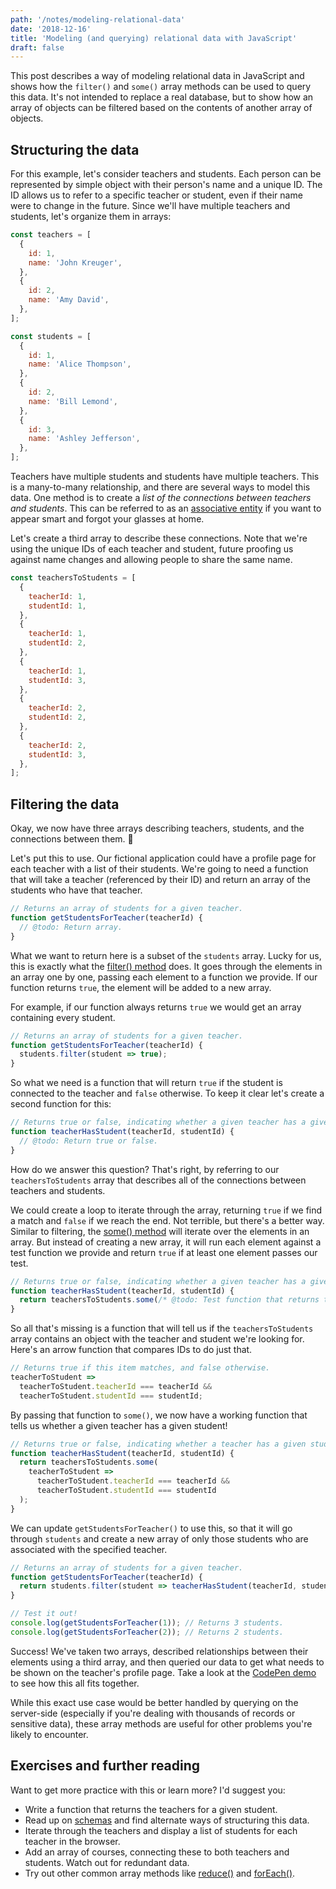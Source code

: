 ```yaml
---
path: '/notes/modeling-relational-data'
date: '2018-12-16'
title: 'Modeling (and querying) relational data with JavaScript'
draft: false
---
```


This post describes a way of modeling relational data in JavaScript and shows how the `filter()` and `some()` array methods can be used to query this data. It's not intended to replace a real database, but to show how an array of objects can be filtered based on the contents of another array of objects.

## Structuring the data

For this example, let's consider teachers and students. Each person can be represented by simple object with their person's name and a unique ID. The ID allows us to refer to a specific teacher or student, even if their name were to change in the future. Since we'll have multiple teachers and students, let's organize them in arrays:

```javascript
const teachers = [
  {
    id: 1,
    name: 'John Kreuger',
  },
  {
    id: 2,
    name: 'Amy David',
  },
];

const students = [
  {
    id: 1,
    name: 'Alice Thompson',
  },
  {
    id: 2,
    name: 'Bill Lemond',
  },
  {
    id: 3,
    name: 'Ashley Jefferson',
  },
];
```

Teachers have multiple students and students have multiple teachers. This is a many-to-many relationship, and there are several ways to model this data. One method is to create a _list of the connections between teachers and students_. This can be referred to as an [associative entity](https://en.wikipedia.org/wiki/Associative_entity) if you want to appear smart and forgot your glasses at home.

Let's create a third array to describe these connections. Note that we're using the unique IDs of each teacher and student, future proofing us against name changes and allowing people to share the same name.

```javascript
const teachersToStudents = [
  {
    teacherId: 1,
    studentId: 1,
  },
  {
    teacherId: 1,
    studentId: 2,
  },
  {
    teacherId: 1,
    studentId: 3,
  },
  {
    teacherId: 2,
    studentId: 2,
  },
  {
    teacherId: 2,
    studentId: 3,
  },
];
```

## Filtering the data

Okay, we now have three arrays describing teachers, students, and the connections between them. 🎉

Let's put this to use. Our fictional application could have a profile page for each teacher with a list of their students. We're going to need a function that will take a teacher (referenced by their ID) and return an array of the students who have that teacher.

```javascript
// Returns an array of students for a given teacher.
function getStudentsForTeacher(teacherId) {
  // @todo: Return array.
}
```

What we want to return here is a subset of the `students` array. Lucky for us, this is exactly what the [filter() method](https://developer.mozilla.org/en-US/docs/Web/JavaScript/Reference/Global_Objects/Array/filter) does. It goes through the elements in an array one by one, passing each element to a function we provide. If our function returns `true`, the element will be added to a new array.

For example, if our function always returns `true` we would get an array containing every student.

```javascript
// Returns an array of students for a given teacher.
function getStudentsForTeacher(teacherId) {
  students.filter(student => true);
}
```

So what we need is a function that will return `true` if the student is connected to the teacher and `false` otherwise. To keep it clear let's create a second function for this:

```javascript
// Returns true or false, indicating whether a given teacher has a given student.
function teacherHasStudent(teacherId, studentId) {
  // @todo: Return true or false.
}
```

How do we answer this question? That's right, by referring to our `teachersToStudents` array that describes all of the connections between teachers and students.

We could create a loop to iterate through the array, returning `true` if we find a match and `false` if we reach the end. Not terrible, but there's a better way. Similar to filtering, the [some() method](https://developer.mozilla.org/en-US/docs/Web/JavaScript/Reference/Global_Objects/Array/some) will iterate over the elements in an array. But instead of creating a new array, it will run each element against a test function we provide and return `true` if at least one element passes our test.

```javascript
// Returns true or false, indicating whether a given teacher has a given student.
function teacherHasStudent(teacherId, studentId) {
  return teachersToStudents.some(/* @todo: Test function that returns true if we find a match. */);
}
```

So all that's missing is a function that will tell us if the `teachersToStudents` array contains an object with the teacher and student we're looking for. Here's an arrow function that compares IDs to do just that.

```javascript
// Returns true if this item matches, and false otherwise.
teacherToStudent =>
  teacherToStudent.teacherId === teacherId &&
  teacherToStudent.studentId === studentId;
```

By passing that function to `some()`, we now have a working function that tells us whether a given teacher has a given student!

```javascript
// Returns true or false, indicating whether a teacher has a given student.
function teacherHasStudent(teacherId, studentId) {
  return teachersToStudents.some(
    teacherToStudent =>
      teacherToStudent.teacherId === teacherId &&
      teacherToStudent.studentId === studentId
  );
}
```

We can update `getStudentsForTeacher()` to use this, so that it will go through `students` and create a new array of only those students who are associated with the specified teacher.

```javascript
// Returns an array of students for a given teacher.
function getStudentsForTeacher(teacherId) {
  return students.filter(student => teacherHasStudent(teacherId, student.id));
}

// Test it out!
console.log(getStudentsForTeacher(1)); // Returns 3 students.
console.log(getStudentsForTeacher(2)); // Returns 2 students.
```

Success! We've taken two arrays, described relationships between their elements using a third array, and then queried our data to get what needs to be shown on the teacher's profile page. Take a look at the [CodePen demo](https://codepen.io/mikewheaton/pen/Nerxqd?editors=0012) to see how this all fits together.

While this exact use case would be better handled by querying on the server-side (especially if you're dealing with thousands of records or sensitive data), these array methods are useful for other problems you're likely to encounter.

## Exercises and further reading

Want to get more practice with this or learn more? I'd suggest you:

- Write a function that returns the teachers for a given student.
- Read up on [schemas](http://learnmongodbthehardway.com/schema/schemabasics/) and find alternate ways of structuring this data.
- Iterate through the teachers and display a list of students for each teacher in the browser.
- Add an array of courses, connecting these to both teachers and students. Watch out for redundant data.
- Try out other common array methods like [reduce()](https://developer.mozilla.org/en-US/docs/Web/JavaScript/Reference/Global_Objects/Array/Reduce) and [forEach()](https://developer.mozilla.org/en-US/docs/Web/JavaScript/Reference/Global_Objects/Array/forEach).
